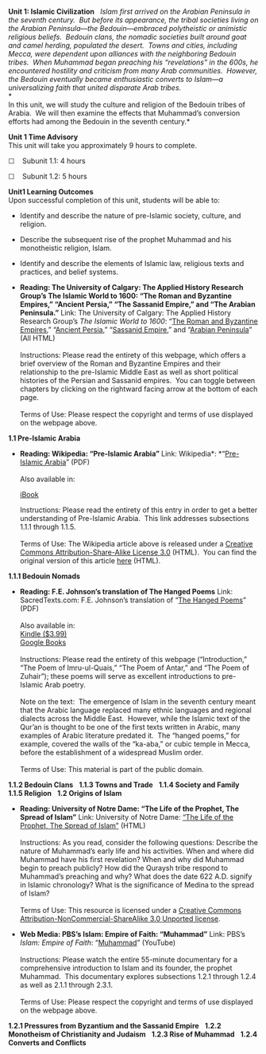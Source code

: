 **Unit 1: Islamic Civilization** <span id="1"></span> 
*Islam first arrived on the Arabian Peninsula in the seventh century. 
But before its appearance, the tribal societies living on the Arabian
Peninsula—the Bedouin—embraced polytheistic or animistic religious
beliefs.  Bedouin clans, the nomadic societies built around goat and
camel herding, populated the desert.  Towns and cities, including Mecca,
were dependent upon alliances with the neighboring Bedouin tribes.  When
Muhammad began preaching his “revelations” in the 600s, he encountered
hostility and criticism from many Arab communities.  However, the
Bedouin eventually became enthusiastic converts to Islam—a
universalizing faith that united disparate Arab tribes.*  
 *             
 In this unit, we will study the culture and religion of the Bedouin
tribes of Arabia.  We will then examine the effects that Muhammad’s
conversion efforts had among the Bedouin in the seventh century.*

**Unit 1 Time Advisory**  
This unit will take you approximately 9 hours to complete.  
  
 ☐    Subunit 1.1: 4 hours  
  
 ☐    Subunit 1.2: 5 hours

**Unit1 Learning Outcomes**  
Upon successful completion of this unit, students will be able to:

-   Identify and describe the nature of pre-Islamic society, culture,
    and religion.
-   Describe the subsequent rise of the prophet Muhammad and his
    monotheistic religion, Islam.
-   Identify and describe the elements of Islamic law, religious texts
    and practices, and belief systems.

-   **Reading: The University of Calgary: The Applied History Research
    Group’s The Islamic World to 1600: “The Roman and Byzantine
    Empires,” “Ancient Persia,” “The Sassanid Empire,” and “The Arabian
    Peninsula.”**
    Link: The University of Calgary: The Applied History Research
    Group’s *The Islamic World to 1600*: “[The Roman and Byzantine
    Empires](http://www.ucalgary.ca/applied_history/tutor/islam/beginnings/),”
    “[Ancient
    Persia](http://www.ucalgary.ca/applied_history/tutor/islam/beginnings),”
    “[Sassanid
    Empire](http://www.ucalgary.ca/applied_history/tutor/islam/beginnings/),”
    and “[Arabian
    Peninsula](https://web.archive.org/web/20130729055125/http://www.ucalgary.ca/applied_history/tutor/islam/beginnings/)”
    (All HTML)  
        
     Instructions: Please read the entirety of this webpage, which
    offers a brief overview of the Roman and Byzantine Empires and their
    relationship to the pre-Islamic Middle East as well as short
    political histories of the Persian and Sassanid empires.  You can
    toggle between chapters by clicking on the rightward facing arrow at
    the bottom of each page.  
        
     Terms of Use: Please respect the copyright and terms of use
    displayed on the webpage above.

**1.1 Pre-Islamic Arabia** <span id="1.1"></span> 
-   **Reading: Wikipedia: “Pre-Islamic Arabia”**
    Link: Wikipedia*: *“[Pre-Islamic
    Arabia](https://resources.saylor.org/wwwresources/archived/site/wp-content/uploads/2011/08/HIST351-1.1-Pre-Islamic-Arabia.pdf)”
    (PDF)  
        
     Also available in:  

    [iBook](https://resources.saylor.org/wwwresources/archived/site/wp-content/uploads/2011/08/HIST351-1.1-Pre-Islamic-Arabia-Wikipedia.epub)  
      
     Instructions: Please read the entirety of this entry in order to
    get a better understanding of Pre-Islamic Arabia.  This link
    addresses subsections 1.1.1 through 1.1.5.  
        
     Terms of Use: The Wikipedia article above is released under a
    [Creative Commons Attribution-Share-Alike License
    3.0](http://creativecommons.org/licenses/by-sa/3.0/) (HTML).  You
    can find the original version of this article
    [here](http://en.wikipedia.org/wiki/Pre-Islamic_Arabia) (HTML).

**1.1.1 Bedouin Nomads** <span id="1.1.1"></span> 
-   **Reading: F.E. Johnson’s translation of The Hanged Poems**
    Link: SacredTexts.com: F.E. Johnson’s translation of “[The Hanged
    Poems](https://resources.saylor.org/wwwresources/archived/site/wp-content/uploads/2011/08/HIST351-1.1.1-The-Hanged-Poems.pdf)”
    (PDF)  
        
     Also available in:  
     [Kindle
    ($3.99)](http://www.amazon.com/The-Hanged-Poems-ebook/dp/B004EHZUUU/ref=sr_1_1?ie=UTF8&m=AG56TWVU5XWC2&s=digital-text&qid=1294678644&sr=1-1)  
     [Google
    Books](http://books.google.com/books?id=uIvo-vls6isC&printsec=frontcover&dq=the+hanged+poems&hl=en&ei=pDorTYeRFcP_lgfY8oCkAQ&sa=X&oi=book_result&ct=result&resnum=1&ved=0CCkQ6AEwAA#v=onepage&q&f=false)  
        
     Instructions: Please read the entirety of this webpage
    (“Introduction,” “The Poem of Imru-ul-Quais,” “The Poem of Antar,”
    and “The Poem of Zuhair”); these poems will serve as excellent
    introductions to pre-Islamic Arab poetry.  
        
     Note on the text:  The emergence of Islam in the seventh century
    meant that the Arabic language replaced many ethnic languages and
    regional dialects across the Middle East.  However, while the
    Islamic text of the Qur’an is thought to be one of the first texts
    written in Arabic, many examples of Arabic literature predated it. 
    The “hanged poems,” for example, covered the walls of the “ka-aba,”
    or cubic temple in Mecca, before the establishment of a widespread
    Muslim order.  
        
     Terms of Use: This material is part of the public domain.

**1.1.2 Bedouin Clans** <span id="1.1.2"></span> 
**1.1.3 Towns and Trade** <span id="1.1.3"></span> 
**1.1.4 Society and Family** <span id="1.1.4"></span> 
**1.1.5 Religion** <span id="1.1.5"></span> 
**1.2 Origins of Islam** <span id="1.2"></span> 
-   **Reading: University of Notre Dame: “The Life of the Prophet, The
    Spread of Islam”**
    Link: University of Notre Dame: [“The Life of the Prophet, The
    Spread of
    Islam”](http://ocw.nd.edu/arabic-and-middle-east-studies/islamic-societies-of-the-middle-east-and-north-africa-religion-history-and-culture/lectures/lecture-2) (HTML)  
        
     Instructions: As you read, consider the following questions:
    Describe the nature of Muhammad’s early life and his activities.
    When and where did Muhammad have his first revelation? When and why
    did Muhammad begin to preach publicly? How did the Quraysh tribe
    respond to Muhammad’s preaching and why? What does the date 622 A.D.
    signify in Islamic chronology? What is the significance of Medina to
    the spread of Islam?  
        
     Terms of Use: This resource is licensed under a [Creative Commons
    Attribution-NonCommercial-ShareAlike 3.0 Unported
    license](http://creativecommons.org/licenses/by-nc-sa/3.0/).

-   **Web Media: PBS’s Islam: Empire of Faith: “Muhammad”**
    Link: PBS’s *Islam: Empire of Faith*:
    “[Muhammad](http://www.youtube.com/watch?v=nAzKieYLjTY)” (YouTube)  
         
     Instructions: Please watch the entire 55-minute documentary for a
    comprehensive introduction to Islam and its founder, the prophet
    Muhammad.  This documentary explores subsections 1.2.1 through 1.2.4
    as well as 2.1.1 through 2.3.1.  
        
     Terms of Use: Please respect the copyright and terms of use
    displayed on the webpage above.

**1.2.1 Pressures from Byzantium and the Sassanid Empire** <span
id="1.2.1"></span> 
**1.2.2 Monotheism of Christianity and Judaism** <span
id="1.2.2"></span> 
**1.2.3 Rise of Muhammad** <span id="1.2.3"></span> 
**1.2.4 Converts and Conflicts** <span id="1.2.4"></span> 
